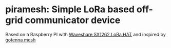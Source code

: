 # piramesh: Simple LoRa based off-grid communicator device

Based on a Raspberry PI with [Waveshare SX1262 LoRa HAT](https://thepihut.com/products/sx1262-lora-hat-for-raspberry-pi-868mhz-for-europe-asia-africa) and inspired by [gotenna mesh](https://gotennamesh.com/products/mesh)

